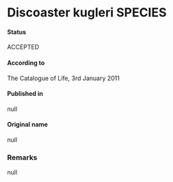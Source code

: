 Discoaster kugleri SPECIES
=======

#### Status
ACCEPTED

#### According to
The Catalogue of Life, 3rd January 2011

#### Published in
null

#### Original name
null

### Remarks
null